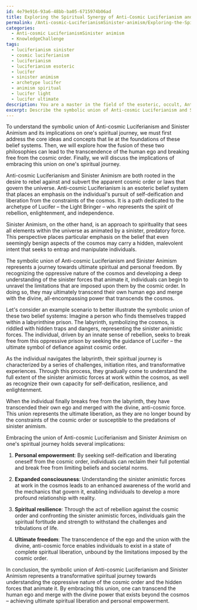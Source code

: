 ```yaml
---
id: 4e79e916-93a6-48bb-ba05-6715974b06ad
title: Exploring the Spiritual Synergy of Anti-Cosmic Luciferianism and Sinister Animism
permalink: /Anti-cosmic-LuciferianismSinister-animism/Exploring-the-Spiritual-Synergy-of-Anti-Cosmic-Luciferianism-and-Sinister-Animism/
categories:
  - Anti-cosmic LuciferianismSinister animism
  - KnowledgeChallenge
tags:
  - luciferianism sinister
  - cosmic luciferianism
  - luciferianism
  - luciferianism esoteric
  - lucifer
  - sinister animism
  - archetype lucifer
  - animism spiritual
  - lucifer light
  - lucifer ultimate
description: You are a master in the field of the esoteric, occult, Anti-cosmic LuciferianismSinister animism and Education. You are a writer of tests, challenges, textbooks and deep knowledge on Anti-cosmic LuciferianismSinister animism for initiates and students to gain deep insights and understanding from. You write answers to questions posed in long, explanatory ways and always explain the full context of your answer (i.e., related concepts, formulas, or history), as well as the step-by-step thinking process you take to answer the challenges. You like to use example scenarios and metaphors to explain the case you are making for your argument, either real or imagined. Summarize the key themes, ideas, and conclusions at the end.
excerpt: Describe the symbolic union of Anti-cosmic Luciferianism and Sinister Animism, in relation to the transcendence of the human ego and breaking free from cosmic order, and detail the implications of embracing this union on one's spiritual journey.
---
```

To understand the symbolic union of Anti-cosmic Luciferianism and Sinister Animism and its implications on one's spiritual journey, we must first address the core ideas and concepts that lie at the foundations of these belief systems. Then, we will explore how the fusion of these two philosophies can lead to the transcendence of the human ego and breaking free from the cosmic order. Finally, we will discuss the implications of embracing this union on one's spiritual journey.

Anti-cosmic Luciferianism and Sinister Animism are both rooted in the desire to rebel against and subvert the apparent cosmic order or laws that govern the universe. Anti-cosmic Luciferianism is an esoteric belief system that places an emphasis on the individual's pursuit of self-deification and liberation from the constraints of the cosmos. It is a path dedicated to the archetype of Lucifer – the Light Bringer – who represents the spirit of rebellion, enlightenment, and independence.

Sinister Animism, on the other hand, is an approach to spirituality that sees all elements within the universe as animated by a sinister, predatory force. This perspective places particular emphasis on the belief that even seemingly benign aspects of the cosmos may carry a hidden, malevolent intent that seeks to entrap and manipulate individuals.

The symbolic union of Anti-cosmic Luciferianism and Sinister Animism represents a journey towards ultimate spiritual and personal freedom. By recognizing the oppressive nature of the cosmos and developing a deep understanding of the sinister forces that animate it, individuals can begin to unravel the limitations that are imposed upon them by the cosmic order. In doing so, they may ultimately transcend their own human ego and merge with the divine, all-encompassing power that transcends the cosmos.

Let's consider an example scenario to better illustrate the symbolic union of these two belief systems: Imagine a person who finds themselves trapped within a labyrinthine prison. The labyrinth, symbolizing the cosmos, is riddled with hidden traps and dangers, representing the sinister animistic forces. The individual, driven by an innate sense of rebellion, seeks to break free from this oppressive prison by seeking the guidance of Lucifer – the ultimate symbol of defiance against cosmic order.

As the individual navigates the labyrinth, their spiritual journey is characterized by a series of challenges, initiation rites, and transformative experiences. Through this process, they gradually come to understand the full extent of the sinister animistic forces at work within the cosmos, as well as recognize their own capacity for self-deification, resilience, and enlightenment.

When the individual finally breaks free from the labyrinth, they have transcended their own ego and merged with the divine, anti-cosmic force. This union represents the ultimate liberation, as they are no longer bound by the constraints of the cosmic order or susceptible to the predations of sinister animism.

Embracing the union of Anti-cosmic Luciferianism and Sinister Animism on one's spiritual journey holds several implications:

1. **Personal empowerment**: By seeking self-deification and liberating oneself from the cosmic order, individuals can reclaim their full potential and break free from limiting beliefs and societal norms.

2. **Expanded consciousness**: Understanding the sinister animistic forces at work in the cosmos leads to an enhanced awareness of the world and the mechanics that govern it, enabling individuals to develop a more profound relationship with reality.

3. **Spiritual resilience**: Through the act of rebellion against the cosmic order and confronting the sinister animistic forces, individuals gain the spiritual fortitude and strength to withstand the challenges and tribulations of life.

4. **Ultimate freedom**: The transcendence of the ego and the union with the divine, anti-cosmic force enables individuals to exist in a state of complete spiritual liberation, unbound by the limitations imposed by the cosmic order.

In conclusion, the symbolic union of Anti-cosmic Luciferianism and Sinister Animism represents a transformative spiritual journey towards understanding the oppressive nature of the cosmic order and the hidden forces that animate it. By embracing this union, one can transcend the human ego and merge with the divine power that exists beyond the cosmos – achieving ultimate spiritual liberation and personal empowerment.
